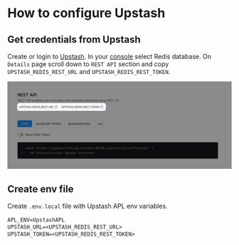 # How to configure Upstash

## Get credentials from Upstash

Create or login to [Upstash](https://upstash.com/). In your [console](https://console.upstash.com/) select Redis database. On `Details` page scroll down to `REST API` section and copy `UPSTASH_REDIS_REST_URL` and `UPSTASH_REDIS_REST_TOKEN`.

![](images/upstash.jpg)

## Create env file

Create `.env.local` file with Upstash APL env variables.

```
APL_ENV=UpstashAPL
UPSTASH_URL=<UPSTASH_REDIS_REST_URL>
UPSTASH_TOKEN=<UPSTASH_REDIS_REST_TOKEN>
```
